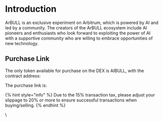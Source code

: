 # Introduction

ArBULL is an exclusive experiment on Arbitrum, which is powered by AI and led by a community. The creators of the ArBULL ecosystem include AI pioneers and enthusiasts who look forward to exploiting the power of AI with a supportive community who are willing to embrace opportunities of new technology.

## Purchase Link

The only token available for purchase on the DEX is AIBULL, with the contract address:&#x20;

The purchase link is:



{% hint style="info" %}
Due to the 15% transaction tax, please adjust your slippage to 20% or more to ensure successful transactions when buying/selling.
{% endhint %}



\

